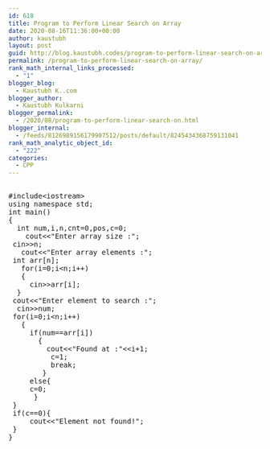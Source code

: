 ```yaml
---
id: 618
title: Program to Perform Linear Search on Array
date: 2020-08-16T11:36:00+00:00
author: kaustubh
layout: post
guid: http://blog.kaustubh.codes/program-to-perform-linear-search-on-array/
permalink: /program-to-perform-linear-search-on-array/
rank_math_internal_links_processed:
  - "1"
blogger_blog:
  - Kaustubh K..com
blogger_author:
  - Kaustubh Kulkarni
blogger_permalink:
  - /2020/08/program-to-perform-linear-search-on.html
blogger_internal:
  - /feeds/8126989156179907512/posts/default/8245434368759131041
rank_math_analytic_object_id:
  - "222"
categories:
  - CPP
---
```

<pre><br />#include&ltiostream><br />using namespace std;<br />int main()<br />{<br />	int num,i,n,cnt=0,pos,c=0;<br />	cout&lt;&lt;"Enter array size :";<br />	cin>>n;<br />	cout&lt;&lt;"Enter array elements :";<br />	int arr[n];<br />	for(i=0;i&lt;n;i++)<br />	{<br />		cin>>arr[i];<br />	}<br />	cout&lt;&lt;"Enter element to search :";<br />	cin>>num;<br />	for(i=0;i&lt;n;i++)<br />	{<br />		if(num==arr[i])<br />		{<br />			cout&lt;&lt;"Found at :"&lt;&lt;i+1;<br />			c=1;<br />			break;<br />		}<br />		else{<br />		c=0;<br />		}<br />	}<br />	if(c==0){<br />		cout&lt;&lt;"Element not found!";<br />	}<br />}<br /><br /><br /></pre>